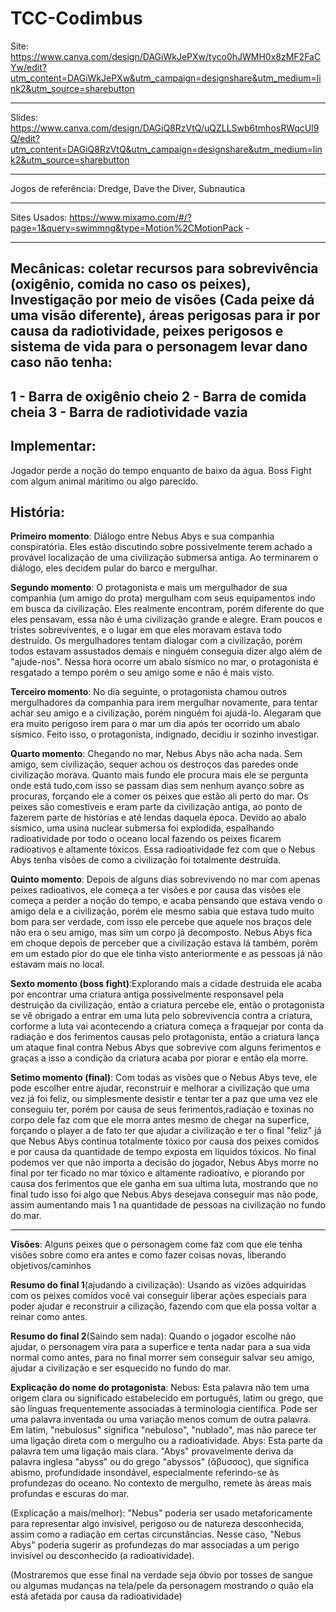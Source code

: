 # TCC-Codimbus

Site: https://www.canva.com/design/DAGiWkJePXw/tyco0hJWMH0x8zMF2FaCYw/edit?utm_content=DAGiWkJePXw&utm_campaign=designshare&utm_medium=link2&utm_source=sharebutton

---
Slides:  https://www.canva.com/design/DAGiQ8RzVtQ/uQZLLSwb6tmhosRWqcUl9Q/edit?utm_content=DAGiQ8RzVtQ&utm_campaign=designshare&utm_medium=link2&utm_source=sharebutton

---
Jogos de referência: Dredge, Dave the Diver, Subnautica

---
Sites Usados: https://www.mixamo.com/#/?page=1&query=swimmng&type=Motion%2CMotionPack - 

---
Mecânicas: coletar recursos para sobrevivência (oxigênio, comida no caso os peixes), Investigação por meio de visões (Cada peixe dá uma visão diferente), áreas perigosas para ir por causa da radiotividade, peixes perigosos e sistema de vida para o personagem levar dano caso não tenha: 
---
1 - Barra de oxigênio cheio
2 - Barra de comida cheia
3 - Barra de radiotividade vazia
---
<h2>Implementar:</h2> <p>Jogador perde a noção do tempo enquanto de baixo da água. Boss Fight com algum animal máritimo ou algo parecido.</p>

<h2>História:</h2> 

**Primeiro momento**: Diálogo entre Nebus Abys e sua companhia conspiratória. Eles estão discutindo sobre possivelmente terem achado a provável localização de uma civilização submersa antiga. Ao terminarem o diálogo, eles decidem pular do barco e mergulhar.

**Segundo momento**: O protagonista e mais um mergulhador de sua companhia (um amigo do prota) mergulham com seus equipamentos indo em busca da civilização. Eles realmente encontram, porém diferente do que eles pensavam, essa não é uma civilização grande e alegre. Eram poucos e tristes sobreviventes, e o lugar em que eles moravam estava todo destruído. Os mergulhadores tentam dialogar com a civilização, porém todos estavam assustados demais e ninguém conseguia dizer algo além de "ajude-nos". Nessa hora ocorre um abalo sísmico no mar, o protagonista é resgatado a tempo porém o seu amigo some e não é mais visto.

**Terceiro momento**: No dia seguinte, o protagonista chamou outros mergulhadores da companhia para irem mergulhar novamente, para tentar achar seu amigo e a civilização, porém ninguém foi ajudá-lo. Alegaram que era muito perigoso irem para o mar um dia após ter ocorrido um abalo sísmico. Feito isso, o protagonista, indignado, decidiu ir sozinho investigar.

**Quarto momento**: Chegando no mar, Nebus Abys não acha nada. Sem amigo, sem civilização, sequer achou os destroços das paredes onde civilização morava. Quanto mais fundo ele procura mais ele se pergunta onde está tudo,com isso se passam dias sem nenhum avanço sobre as procuras, forçando ele a comer os peixes que estão ali perto do mar. Os peixes são comestíveis e eram parte da civilização antiga, ao ponto de fazerem parte de histórias e até lendas daquela época. Devido ao abalo sísmico, uma usina nuclear submersa foi explodida, espalhando radioatividade por todo o oceano local fazendo os peixes ficarem radioativos e altamente tóxicos. Essa radioatividade fez com que o Nebus Abys tenha visões de como a civilização foi totalmente destruída.

**Quinto momento**: Depois de alguns dias sobrevivendo no mar com apenas peixes radioativos, ele começa a ter visões e por causa das visões ele começa a perder a noção do tempo, e acaba pensando que estava vendo o amigo dela e a civilização, porém ele mesmo sabia que estava tudo muito bom para ser verdade, com isso ele percebe que aquele nos braços dele não era o seu amigo, mas sim um corpo já decomposto. Nebus Abys fica em choque depois de perceber que a civilização estava lá também, porém em um estado pior do que ele tinha visto anteriormente e as pessoas já não estavam mais no local.

**Sexto momento (boss fight)**:Explorando mais a cidade destruida ele acaba por encontrar uma criatura antiga possivelmente responsavel pela destruição da civilização, então a criatura percebe ele, então o protagonista se vê obrigado a entrar em uma luta pelo sobrevivencia contra a criatura, corforme a luta vai acontecendo a criatura começa a fraquejar por conta da radiação e dos ferimentos causas pelo protagonista, então a criatura lança um ataque final contra Nebus Abys que sobrevive com alguns ferimentos e graças a isso a condição da criatura acaba por piorar e então ela morre. 

**Setimo momento (final)**: Com todas as visões que o Nebus Abys teve, ele pode escolher entre ajudar, reconstruir e melhorar a civilização que uma vez já foi feliz, ou simplesmente desistir e tentar ter a paz que uma vez ele conseguiu ter, porém por causa de seus ferimentos,radiação e toxinas no corpo dele faz com que ele morra antes mesmo de chegar na superfice, forçando o player a de fato ter que ajudar a civilização e ter o final "feliz" já que Nebus Abys continua totalmente tóxico por causa dos peixes comidos e por causa da quantidade de tempo exposta em líquidos tóxicos. No final podemos ver que não importa a decisão do jogador, Nebus Abys morre no final por ter ficado no mar tóxico e altamente radioatívo, e piorando por causa dos ferimentos que ele ganha em sua ultima luta, mostrando que no final tudo isso foi algo que Nebus Abys desejava conseguir mas não pode, assim aumentando mais 1 na quantidade de pessoas na civilização no fundo do mar.

---

**Visôes**: Alguns peixes que o personagem come faz com que ele tenha visôes sobre como era antes e como fazer coisas novas, liberando objetivos/caminhos

**Resumo do final 1**(ajudando a civilização): Usando as vizões adquiridas com os peixes comidos você vai conseguir liberar ações especiais para poder ajudar e reconstruir a cilização, fazendo com que ela possa voltar a reinar como antes.

**Resumo do final 2**(Saindo sem nada): Quando o jogador escolhe não ajudar, o personagem vira para a superfice e tenta nadar para a sua vida normal como antes, para no final morrer sem conseguir salvar seu amigo, ajudar a civilização e ser esquecido no fundo do mar.

**Explicação do nome do protagonista**: Nebus: Esta palavra não tem uma origem clara ou significado estabelecido em português, latim ou grego, que são línguas frequentemente associadas à terminologia científica. Pode ser uma palavra inventada ou uma variação menos comum de outra palavra. Em latim, "nebulosus" significa "nebuloso", "nublado", mas não parece ter uma ligação direta com o mergulho ou a radioatividade.
Abys: Esta parte da palavra tem uma ligação mais clara. "Abys" provavelmente deriva da palavra inglesa "abyss" ou do grego "abyssos" (ἄβυσσος), que significa abismo, profundidade insondável, especialmente referindo-se às profundezas do oceano. No contexto de mergulho, remete às áreas mais profundas e escuras do mar.

(Explicação a mais/melhor): "Nebus" poderia ser usado metaforicamente para representar algo invisível, perigoso ou de natureza desconhecida, assim como a radiação em certas circunstâncias. Nesse caso, "Nebus Abys" poderia sugerir as profundezas do mar associadas a um perigo invisível ou desconhecido (a radioatividade).

(Mostraremos que esse final na verdade seja óbvio por tosses de sangue ou algumas mudanças na tela/pele da personagem mostrando o quão ela está afetada por causa da radioatividade)



